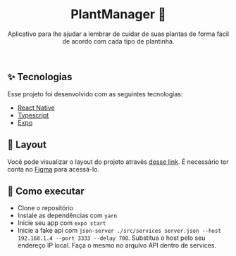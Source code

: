 <h1 align="center">
PlantManager 🌱
</h1>

<p align="center">
Aplicativo para lhe ajudar a lembrar de cuidar de suas plantas de forma fácil de acordo com cada tipo de plantinha.
</p>
<br>

## ✨ Tecnologias

Esse projeto foi desenvolvido com as seguintes tecnologias:

- [React Native](https://reactnative.dev/)
- [Typescript](https://www.typescriptlang.org/)
- [Expo](https://expo.io/)

## 🔖 Layout

Você pode visualizar o layout do projeto através [desse link](https://www.figma.com/file/IhQRtrOZdu3TrvkPYREzOy/PlantManager/duplicate). É necessário ter conta no [Figma](http://figma.com/) para acessá-lo.

## 🚀 Como executar

- Clone o repositório
- Instale as dependências com `yarn`
- Inicie seu app com `expo start`
- Inicie a fake api com `json-server ./src/services server.json --host 192.168.1.4 --port 3333 --delay 700`. Substitua o host pelo seu endereço IP local. Faça o mesmo no arquivo API dentro de services.
